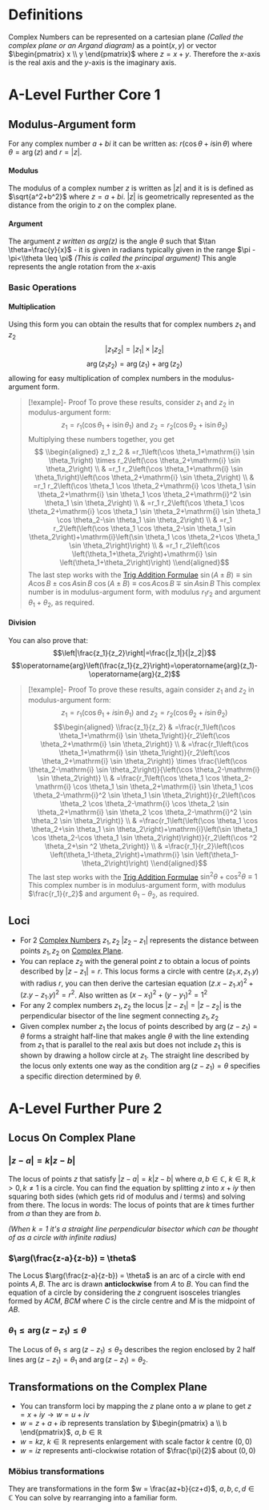 # Definitions

Complex Numbers can be represented on a cartesian plane *(Called the complex plane or an Argand diagram)* as a point$(x, y)$ or vector $\begin{pmatrix} x \\ y \end{pmatrix}$ where $z=x+y$. Therefore the $x$-axis is the real axis and the $y$-axis is the imaginary axis.

# A-Level Further Core 1

## Modulus-Argument form

For any complex number $a+b i$ it can be written as: $r(\cos \theta+i \sin \theta)$ where $\theta=\operatorname{arg}(z)$ and $r=|z|$.

#### Modulus

The modulus of a complex number $z$ is written as $|z|$ and it is is defined as $\sqrt{a^2+b^2}$ where $z=a+b i$. $|z|$ is geometrically represented as the distance from the origin to $z$ on the complex plane.

#### Argument

The argument $z$ *written as $arg(z)$* is the angle $\theta$ such that $\tan \theta=\frac{y}{x}$ - it is given in radians typically given in the range $\pi -\pi<\\theta \leq \pi$ *(This is called the principal argument)* This angle  represents the angle rotation from the $x$-axis

### Basic Operations

#### Multiplication

Using this form you can obtain the results that for complex numbers $z_1$ and $z_2$
$$\left|z_1 z_2\right|=\left|z_1\right| \times\left|z_2\right|$$$$\arg (z_1 z_2)=\operatorname{arg}(z_1)+\operatorname{arg}(z_2)$$ allowing for easy multiplication of complex numbers in the modulus-argument form.

 > 
 > \[!example\]- Proof
 > To prove these results, consider $z_1$ and $z_2$ in modulus-argument form: $$z_1=r_1\left(\cos \theta_1+\mathrm{i} \sin \theta_1\right) \text { and } z_2=r_2\left(\cos \theta_2+\mathrm{i} \sin \theta_2\right)$$
 > Multiplying these numbers together, you get$$
 > \\begin{aligned}
 > z_1 z_2 & =r_1\left(\cos \theta_1+\mathrm{i} \sin \theta_1\right) \times r_2\left(\cos \theta_2+\mathrm{i} \sin \theta_2\right) \\
 > & =r_1 r_2\left(\cos \theta_1+\mathrm{i} \sin \theta_1\right)\left(\cos \theta_2+\mathrm{i} \sin \theta_2\right) \\
 > & =r_1 r_2\left(\cos \theta_1 \cos \theta_2+\mathrm{i} \cos \theta_1 \sin \theta_2+\mathrm{i} \sin \theta_1 \cos \theta_2+\mathrm{i}^2 \sin \theta_1 \sin \theta_2\right) \\
 > & =r_1 r_2\left(\cos \theta_1 \cos \theta_2+\mathrm{i} \cos \theta_1 \sin \theta_2+\mathrm{i} \sin \theta_1 \cos \theta_2-\sin \theta_1 \sin \theta_2\right) \\
 > & =r_1 r_2\left(\left(\cos \theta_1 \cos \theta_2-\sin \theta_1 \sin \theta_2\right)+\mathrm{i}\left(\sin \theta_1 \cos \theta_2+\cos \theta_1 \sin \theta_2\right)\right) \\
 > & =r_1 r_2\left(\cos \left(\theta_1+\theta_2\right)+\mathrm{i} \sin \left(\theta_1+\theta_2\right)\right)
 > \\end{aligned}$$
 > The last step works with the [Trig Addition Formulae](Trig%20Identities.md)
 > $\sin (A \pm B) \equiv \sin A \cos B \pm \cos A \sin B$
 > $\cos (A \pm B) \equiv \cos A \cos B \mp \sin A \sin B$
 > This complex number is in modulus-argument form, with modulus $r_1 r_2$ and argument $\theta_1+\theta_2$, as required.

#### Division

You can also prove that: $$\left|\frac{z_1}{z_2}\right|=\frac{|z_1|}{|z_2|}$$$$\operatorname{arg}\left(\frac{z_1}{z_2}\right)=\operatorname{arg}(z_1)-\operatorname{arg}(z_2)$$

 > 
 > \[!example\]- Proof
 > To prove these results, again consider $z_1$ and $z_2$ in modulus-argument form:
 > $$z_1=r_1\left(\cos \theta_1+i \sin \theta_1\right) \text { and } z_2=r_2\left(\cos \theta_2+i \sin \theta_2\right)$$ 
 > $$\begin{aligned}
 > \\frac{z_1}{z_2} & =\frac{r_1\left(\cos \theta_1+\mathrm{i} \sin \theta_1\right)}{r_2\left(\cos \theta_2+\mathrm{i} \sin \theta_2\right)} \\
 > & =\frac{r_1\left(\cos \theta_1+\mathrm{i} \sin \theta_1\right)}{r_2\left(\cos \theta_2+\mathrm{i} \sin \theta_2\right)} \times \frac{\left(\cos \theta_2-\mathrm{i} \sin \theta_2\right)}{\left(\cos \theta_2-\mathrm{i} \sin \theta_2\right)} \\
 > & =\frac{r_1\left(\cos \theta_1 \cos \theta_2-\mathrm{i} \cos \theta_1 \sin \theta_2+\mathrm{i} \sin \theta_1 \cos \theta_2-\mathrm{i}^2 \sin \theta_1 \sin \theta_2\right)}{r_2\left(\cos \theta_2 \cos \theta_2-\mathrm{i} \cos \theta_2 \sin \theta_2+\mathrm{i} \sin \theta_2 \cos \theta_2-\mathrm{i}^2 \sin \theta_2 \sin \theta_2\right)} \\
 > & =\frac{r_1\left(\left(\cos \theta_1 \cos \theta_2+\sin \theta_1 \sin \theta_2\right)+\mathrm{i}\left(\sin \theta_1 \cos \theta_2-\cos \theta_1 \sin \theta_2\right)\right)}{r_2\left(\cos ^2 \theta_2+\sin ^2 \theta_2\right)} \\
 > & =\frac{r_1}{r_2}\left(\cos \left(\theta_1-\theta_2\right)+\mathrm{i} \sin \left(\theta_1-\theta_2\right)\right)
 > \\end{aligned}$$
 > The last step works with the [Trig Addition Formulae](Trig%20Identities.md) $\sin ^2 \theta+\cos ^2 \theta \equiv 1$
 > This complex number is in modulus-argument form, with modulus $\frac{r_1}{r_2}$ and argument $\theta_1-\theta_2$, as required.

## Loci

* For 2 [Complex Numbers](Complex%20Numbers.md) $z_1, z_2$ $|z_2-z_1|$ represents the distance between points $z_1, z_2$ on [Complex Plane](Complex%20Plane.md).
* You can replace $z_2$ with the general point $z$ to obtain a locus of points described by $\left|z-z_1\right|=r$. This locus forms a circle with centre $\left(z_1.x, z_1.y\right)$ with radius $r$, you can then derive the cartesian equation $\left(z.x - z_1.x\right)^2+\left(z.y - z_1.y\right)^2=r^2$. Also written as $\left(x-x_1\right)^2+\left(y-y_1\right)^2=1^2$
* For any 2 complex numbers $z_1, z_2$ the locus $\left|z-z_1\right|=\left|z-z_2\right|$ is the perpendicular bisector of the line segment connecting $z_1, z_2$
* Given complex number $z_1$ the locus of points described by $\arg \left(z-z_1\right)=\theta$  forms a straight half-line that makes angle $\theta$ with the line extending from $z_1$ that is parallel to the real axis but does not include $z_1$ this is shown by drawing a hollow circle at $z_1$. The straight line described by the locus only extents one way as the condition $\arg \left(z-z_1\right)=\theta$ specifies a specific direction determined by $\theta$. 

# A-Level Further Pure 2

## Locus On Complex Plane

### $|z-a| = k|z-b|$

The locus of points $z$ that satisfy $|z-a| = k|z-b|$ where $a,b \in \mathbb{C}$, $k\in \mathbb{R}, k>0, k\neq 1$ is a circle. You can find the equation by splitting $z$ into $x+iy$ then squaring both sides (which gets rid of modulus and $i$ terms) and solving from there.
The locus in words: The locus of points that are $k$ times further from $a$ than they are from $b$.

*(When $k=1$ it's a straight line perpendicular bisector which can be thought of as a circle with infinite radius)*

### $\arg(\frac{z-a}{z-b}) = \theta$

The Locus $\arg(\frac{z-a}{z-b}) = \theta$ is an arc of a circle with end points $A,B$. The arc is drawn **anticlockwise** from $A$ to $B$. You can find the equation of a circle by considering the $z$ congruent isosceles triangles formed by $ACM$, $BCM$ where $C$ is the circle centre and $M$ is the midpoint of $AB$.

### $\theta_1 \leq \arg(z-z_1) \leq \theta$

The Locus of $\theta_1 \leq \arg(z-z_1) \leq \theta_2$ describes the region enclosed by 2 half lines $\arg(z-z_1) = \theta_1$ and $\arg(z-z_1) = \theta_2$.

## Transformations on the Complex Plane

* You can transform loci by mapping the $z$ plane onto a $w$ plane to get $z = x+iy \rightarrow w = u+iv$
* $w = z+a+ib$ represents translation by $\begin{pmatrix} a \\ b \end{pmatrix}$, $a,b \in \mathbb{R}$
* $w = kz$, $k\in \mathbb{R}$ represents enlargement with scale factor $k$ centre $(0,0)$
* $w = iz$ represents anti-clockwise rotation of $\frac{\pi}{2}$ about $(0,0)$

### Möbius transformations

They are transformations in the form $w = \frac{az+b}{cz+d}$, $a,b,c,d \in \mathbb{C}$
You can solve by rearranging into a familiar form.


